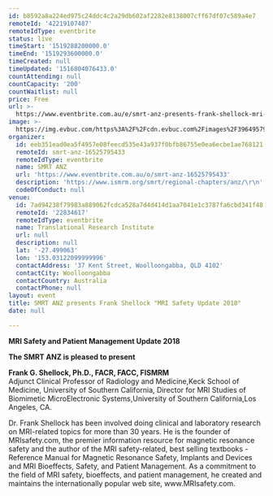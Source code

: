 ```yaml
---
id: b8592a8a224ed975c24ddc4c2a29db602af2282e8138007cff67df07c589a4e7
remoteId: '42219107487'
remoteIdType: eventbrite
status: live
timeStart: '1519288200000.0'
timeEnd: '1519293600000.0'
timeCreated: null
timeUpdated: '1516804076433.0'
countAttending: null
countCapacity: '200'
countWaitlist: null
price: Free
url: >-
  https://www.eventbrite.com.au/e/smrt-anz-presents-frank-shellock-mri-safety-update-2018-tickets-42219107487?aff=ebapi
image: >-
  https://img.evbuc.com/https%3A%2F%2Fcdn.evbuc.com%2Fimages%2F39649579%2F82443542143%2F1%2Foriginal.jpg?s=cf71f223844ba1ee35f5dff832e1f95b
organizer:
  id: eeb351ead0ea5f4957e08feecd535e43a937f0bfb86755e0ea6ecbe1ae768121
  remoteId: smrt-anz-16525795433
  remoteIdType: eventbrite
  name: SMRT ANZ
  url: 'https://www.eventbrite.com.au/o/smrt-anz-16525795433'
  description: 'https://www.ismrm.org/smrt/regional-chapters/anz/\r\n'
  codeOfConduct: null
venue:
  id: 7ad94238f79983a889062fcdca528a7d4d414d1aa7041e1c3787fa6cbd341f48
  remoteId: '22834617'
  remoteIdType: eventbrite
  name: Translational Research Institute
  url: null
  description: null
  lat: '-27.499063'
  lon: '153.03122099999996'
  contactAddress: '37 Kent Street, Woolloongabba, QLD 4102'
  contactCity: Woolloongabba
  contactCountry: Australia
  contactPhone: null
layout: event
title: SMRT ANZ presents Frank Shellock "MRI Safety Update 2018"
date: null

---
```

<P CLASS="MsoNormal"><STRONG>MRI Safety and Patient Management Update 2018</STRONG></P>
<P CLASS="MsoNormal"><STRONG>The SMRT ANZ is pleased to present </STRONG></P>
<P CLASS="MsoNormal"><STRONG>Frank G. Shellock, Ph.D., FACR, FACC, FISMRM</STRONG><SPAN><BR> Adjunct Clinical Professor of Radiology and Medicine,</SPAN>Keck School of Medicine, University of Southern California, Director for MRI Studies of Biomimetic MicroElectronic Systems,University of Southern California,Los Angeles, CA.                 </P>
<P CLASS="MsoNormal"><SPAN>Dr. Frank Shellock has been involved doing clinical and laboratory research on MRI-related topics for more than 30 years. He is the founder of MRIsafety.com, the premier information resource for magnetic resonance safety and the author of the MRI safety-related, best selling textbooks - Reference Manual for Magnetic Resonance Safety, Implants and Devices and MRI Bioeffects, Safety, and Patient Management. As a commitment to the field of MRI safety, bioeffects, and patient management, he created and maintains the internationally popular web site, www.MRIsafety.com. </SPAN></P>
